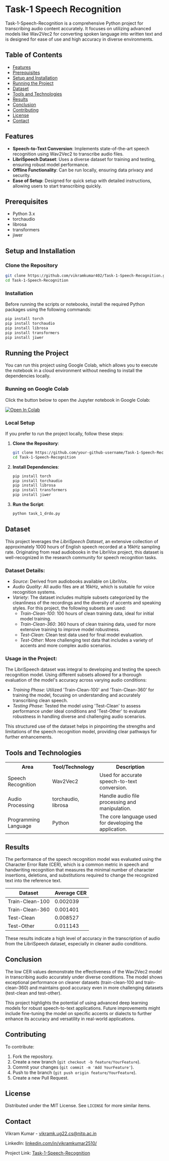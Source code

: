 
# Task-1 Speech Recognition

Task-1-Speech-Recognition is a comprehensive Python project for transcribing audio content accurately. It focuses on utilizing advanced models like Wav2Vec2 for converting spoken language into written text and is designed for ease of use and high accuracy in diverse environments.

## Table of Contents

- [Features](#features)
- [Prerequisites](#prerequisites)
- [Setup and Installation](#setup-and-installation)
- [Running the Project](#running-the-project)
- [Dataset](#dataset)
- [Tools and Technologies](#tools-and-technologies)
- [Results](#results)
- [Conclusion](#conclusion)
- [Contributing](#contributing)
- [License](#license)
- [Contact](#contact)

## Features

- **Speech-to-Text Conversion**: Implements state-of-the-art speech recognition using Wav2Vec2 to transcribe audio files.
- **LibriSpeech Dataset**: Uses a diverse dataset for training and testing, ensuring robust model performance.
- **Offline Functionality**: Can be run locally, ensuring data privacy and security.
- **Ease of Setup**: Designed for quick setup with detailed instructions, allowing users to start transcribing quickly.

## Prerequisites

- Python 3.x
- torchaudio
- librosa
- transformers
- jiwer

## Setup and Installation

### Clone the Repository

```bash
git clone https://github.com/vikramkumar402/Task-1-Speech-Recognition.git
cd Task-1-Speech-Recognition
```

### Installation

Before running the scripts or notebooks, install the required Python packages using the following commands:

```bash
pip install torch
pip install torchaudio
pip install librosa
pip install transformers
pip install jiwer
```

## Running the Project

You can run this project using Google Colab, which allows you to execute the notebook in a cloud environment without needing to install the dependencies locally.

### Running on Google Colab

Click the button below to open the Jupyter notebook in Google Colab:

[![Open In Colab](https://colab.research.google.com/assets/colab-badge.svg)](https://colab.research.google.com/github/vikramkumar402/Task-1-Speech-Recognition/blob/main/TASK_1_DRDO.ipynb)

### Local Setup

If you prefer to run the project locally, follow these steps:

1. **Clone the Repository**:
   ```bash
   git clone https://github.com/your-github-username/Task-1-Speech-Recognition.git
   cd Task-1-Speech-Recognition
   ```

2. **Install Dependencies**:
   ```bash
   pip install torch
   pip install torchaudio
   pip install librosa
   pip install transformers
   pip install jiwer
   ```

3. **Run the Script**:
   ```bash
   python task_1_drdo.py
   ```
## Dataset

This project leverages the *LibriSpeech Dataset*, an extensive collection of approximately 1000 hours of English speech recorded at a 16kHz sampling rate. Originating from read audiobooks in the LibriVox project, this dataset is well-recognized in the research community for speech recognition tasks.

### Dataset Details:

- *Source*: Derived from audiobooks available on LibriVox.
- *Audio Quality*: All audio files are at 16kHz, which is suitable for voice recognition systems.
- *Variety*: The dataset includes multiple subsets categorized by the cleanliness of the recordings and the diversity of accents and speaking styles. For this project, the following subsets are used:
  - *Train-Clean-100*: 100 hours of clean training data, ideal for initial model training.
  - *Train-Clean-360*: 360 hours of clean training data, used for more extensive training to improve model robustness.
  - *Test-Clean*: Clean test data used for final model evaluation.
  - *Test-Other*: More challenging test data that includes a variety of accents and more complex audio scenarios.

### Usage in the Project:

The LibriSpeech dataset was integral to developing and testing the speech recognition model. Using different subsets allowed for a thorough evaluation of the model's accuracy across varying audio conditions:
- *Training Phase*: Utilized 'Train-Clean-100' and 'Train-Clean-360' for training the model, focusing on understanding and accurately transcribing clean speech.
- *Testing Phase*: Tested the model using 'Test-Clean' to assess performance under ideal conditions and 'Test-Other' to evaluate robustness in handling diverse and challenging audio scenarios.

This structured use of the dataset helps in pinpointing the strengths and limitations of the speech recognition model, providing clear pathways for further enhancements.
## Tools and Technologies

<table>
  <tr>
    <th>Area</th>
    <th>Tool/Technology</th>
    <th>Description</th>
  </tr>
  <tr>
    <td>Speech Recognition</td>
    <td>Wav2Vec2</td>
    <td>Used for accurate speech-to-text conversion.</td>
  </tr>
  <tr>
    <td>Audio Processing</td>
    <td>torchaudio, librosa</td>
    <td>Handle audio file processing and manipulation.</td>
  </tr>
  <tr>
    <td>Programming Language</td>
    <td>Python</td>
    <td>The core language used for developing the application.</td>
  </tr>
</table>


## Results

The performance of the speech recognition model was evaluated using the Character Error Rate (CER), which is a common metric in speech and handwriting recognition that measures the minimal number of character insertions, deletions, and substitutions required to change the recognized text into the reference text.


| Dataset          | Average CER  |
|------------------|--------------|
| Train-Clean-100  | 0.002039     |
| Train-Clean-360  | 0.001401     |
| Test-Clean       | 0.008527     |
| Test-Other       | 0.011143     |

These results indicate a high level of accuracy in the transcription of audio from the LibriSpeech dataset, especially in cleaner audio conditions.

## Conclusion

The low CER values demonstrate the effectiveness of the Wav2Vec2 model in transcribing audio accurately under diverse conditions. The model shows exceptional performance on cleaner datasets (train-clean-100 and train-clean-360) and maintains good accuracy even in more challenging datasets (test-clean and test-other).

This project highlights the potential of using advanced deep learning models for robust speech-to-text applications. Future improvements might include fine-tuning the model on specific accents or dialects to further enhance its accuracy and versatility in real-world applications.
## Contributing

To contribute:

1. Fork the repository.
2. Create a new branch (`git checkout -b feature/YourFeature`).
3. Commit your changes (`git commit -m 'Add YourFeature'`).
4. Push to the branch (`git push origin feature/YourFeature`).
5. Create a new Pull Request.

## License

Distributed under the MIT License. See `LICENSE` for more similar items.

## Contact

Vikram Kumar - vikramk.ug22.cs@nitp.ac.in

LinkedIn: [linkedin.com/in/vikramkumar2510/](https://www.linkedin.com/in/vikramkumar2510/)

Project Link: [Task-1-Speech-Recognition](https://github.com/vikramkumar402/Task-1-Speech-Recognition)
